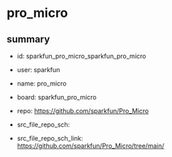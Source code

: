 # pro_micro
 
## summary 
* id: sparkfun_pro_micro_sparkfun_pro_micro
* user: sparkfun
* name: pro_micro
* board: sparkfun_pro_micro
* repo: https://github.com/sparkfun/Pro_Micro



* src_file_repo_sch: 
* src_file_repo_sch_link: https://github.com/sparkfun/Pro_Micro/tree/main/




